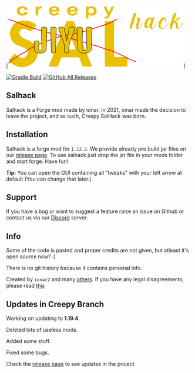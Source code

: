 [![Sal Hack logo](image.png)]

[![Gradle Build](https://github.com/CreepyOrb924/creepy-salhack/workflows/Gradle%20Build/badge.svg?branch=master)](https://github.com/ionar2/salhack/actions)
[![GitHub All Releases](https://img.shields.io/github/downloads/CreepyOrb924/creepy-salhack/total.svg)](https://github.com/CreepyOrb924/creepy-salhack/releases)

## Salhack
Salhack is a Forge mod made by ionar. In 2021, ionar made the decision to leave the project, and as such, Creepy SalHack was born. 

 
## Installation

Salhack is a forge mod for `1.12.2`. We provide already pre build jar files on our [release page](https://github.com/CreepyOrb924/creepy-salhack/releases). To use salhack just drop the jar file in your mods folder and start forge. Have fun!

**Tip:** You can open the GUI containing all "tweaks" with your left arrow at default (You can change that later.)

## Support

If you have a bug or want to suggest a feature raise an issue on Github or contact us via our [Discord](https://discord.gg/B8Tx5HYYBm) server.

## Info

Some of the code is pasted and proper credits are not given, but atleast it's open source now? :)

There is no git history because it contains personal info.

Created by `ionar2` and many [others](https://github.com/ionar2/salhack/graphs/contributors). If you have any legal disagreements, please read [this](https://help.github.com/en/github/site-policy/guide-to-submitting-a-dmca-takedown-notice)

## Updates in Creepy Branch

Working on updating to **1.19.4**. 

Deleted lots of useless mods.

Added some stuff.

Fixed some bugs.

Check the [release page](https://github.com/CreepyOrb924/creepy-salhack/releases) to see updates in the project
